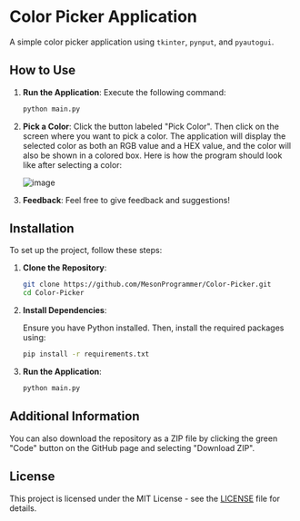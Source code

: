 # Color Picker Application

A simple color picker application using `tkinter`, `pynput`, and `pyautogui`.

## How to Use

1. **Run the Application**: Execute the following command:

    ```sh
    python main.py
    ```

2. **Pick a Color**: Click the button labeled "Pick Color". Then click on the screen where you want to pick a color. The application will display the selected color as both an RGB value and a HEX value, and the color will also be shown in a colored box. Here is how the program should look like after selecting a color:

    ![image](https://github.com/user-attachments/assets/b5eeca47-496d-467f-b994-bebf0c2c066f)


9. **Feedback**: Feel free to give feedback and suggestions!

## Installation

To set up the project, follow these steps:

1. **Clone the Repository**:

    ```sh
    git clone https://github.com/MesonProgrammer/Color-Picker.git
    cd Color-Picker
    ```

2. **Install Dependencies**:

    Ensure you have Python installed. Then, install the required packages using:

    ```sh
    pip install -r requirements.txt
    ```

3. **Run the Application**:

    ```sh
    python main.py
    ```

## Additional Information

You can also download the repository as a ZIP file by clicking the green "Code" button on the GitHub page and selecting "Download ZIP".

## License

This project is licensed under the MIT License - see the [LICENSE](LICENSE) file for details.
